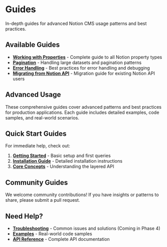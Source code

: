 # Guides

In-depth guides for advanced Notion CMS usage patterns and best practices.

## Available Guides

- **[Working with Properties](./working-with-properties.md)** - Complete guide to all Notion property types
- **[Pagination](./pagination.md)** - Handling large datasets and pagination patterns
- **[Error Handling](./error-handling.md)** - Best practices for error handling and debugging
- **[Migrating from Notion API](./migrating-from-notion-api.md)** - Migration guide for existing Notion API users

## Advanced Usage

These comprehensive guides cover advanced patterns and best practices for production applications. Each guide includes detailed examples, code samples, and real-world scenarios.

## Quick Start Guides

For immediate help, check out:

1. **[Getting Started](../getting-started.md)** - Basic setup and first queries
2. **[Installation Guide](../installation.md)** - Detailed installation instructions
3. **[Core Concepts](../core-concepts.md)** - Understanding the layered API

## Community Guides

We welcome community contributions! If you have insights or patterns to share, please submit a pull request.

## Need Help?

- **[Troubleshooting](../troubleshooting.md)** - Common issues and solutions (Coming in Phase 4)
- **[Examples](../examples/)** - Real-world code samples
- **[API Reference](../api-reference/)** - Complete API documentation
